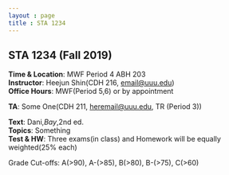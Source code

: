 ```yaml
---
layout : page
title : STA 1234
---
```


## STA 1234 (Fall 2019)

**Time & Location**: MWF Period 4 ABH 203  
**Instructor**: Heejun Shin(CDH 216, email@uuu.edu)  
**Office Hours**: MWF(Period 5,6) or by appointment  

**TA**: Some One(CDH 211, heremail@uuu.edu, TR (Period 3))

**Text**: Dani,_Bay_,2nd ed.  
**Topics**: Something  
**Test & HW**: Three exams(in class) and Homework will be equally weighted(25% each)  

Grade Cut-offs: A(>90), A-(>85), B(>80), B-(>75), C(>60)
